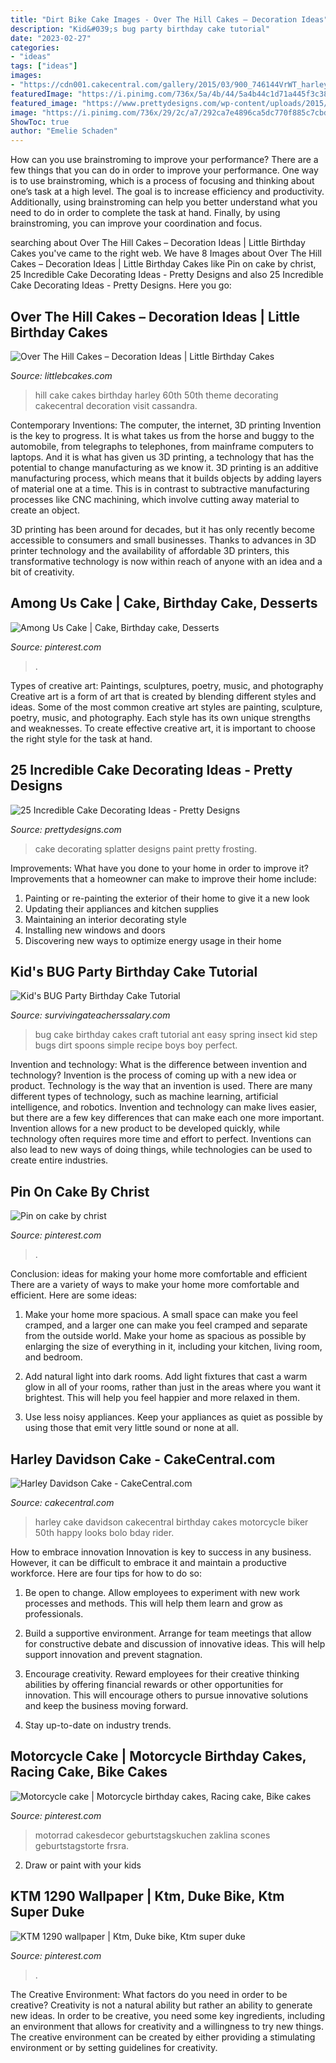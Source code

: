 ```yaml
---
title: "Dirt Bike Cake Images - Over The Hill Cakes – Decoration Ideas"
description: "Kid&#039;s bug party birthday cake tutorial"
date: "2023-02-27"
categories:
- "ideas"
tags: ["ideas"]
images:
- "https://cdn001.cakecentral.com/gallery/2015/03/900_746144VrWT_harley-davidson-cake.jpg"
featuredImage: "https://i.pinimg.com/736x/5a/4b/44/5a4b44c1d71a445f3c383f12857163c7.jpg"
featured_image: "https://www.prettydesigns.com/wp-content/uploads/2015/09/Splatter-paint-with-frosting.jpg"
image: "https://i.pinimg.com/736x/29/2c/a7/292ca7e4896ca5dc770f885c7cbd6239.jpg"
ShowToc: true
author: "Emelie Schaden"
---
```



How can you use brainstroming to improve your performance?
There are a few things that you can do in order to improve your performance. One way is to use brainstroming, which is a process of focusing and thinking about one’s task at a high level. The goal is to increase efficiency and productivity. Additionally, using brainstroming can help you better understand what you need to do in order to complete the task at hand. Finally, by using brainstroming, you can improve your coordination and focus.

	

		
searching about Over The Hill Cakes – Decoration Ideas | Little Birthday Cakes you've came to the right web. We have 8 Images about Over The Hill Cakes – Decoration Ideas | Little Birthday Cakes like Pin on cake by christ, 25 Incredible Cake Decorating Ideas - Pretty Designs and also 25 Incredible Cake Decorating Ideas - Pretty Designs. Here you go:
		
    
## Over The Hill Cakes – Decoration Ideas | Little Birthday Cakes

<img loading=lazy src="http://www.littlebcakes.com/wp-content/uploads/2014/02/Over-The-Hill-Cake-Ideas.jpg" onerror="this.onerror=null;this.src='https://tse2.mm.bing.net/th?id=OIP.adCzl3Cf_1v7cL9AlA2Y_wHaFj&amp;pid=15.1';" alt="Over The Hill Cakes – Decoration Ideas | Little Birthday Cakes">

_Source: littlebcakes.com_

>hill cake cakes birthday harley 60th 50th theme decorating cakecentral decoration visit cassandra. 

	

Contemporary Inventions: The computer, the internet, 3D printing
Invention is the key to progress. It is what takes us from the horse and buggy to the automobile, from telegraphs to telephones, from mainframe computers to laptops. And it is what has given us 3D printing, a technology that has the potential to change manufacturing as we know it.
3D printing is an additive manufacturing process, which means that it builds objects by adding layers of material one at a time. This is in contrast to subtractive manufacturing processes like CNC machining, which involve cutting away material to create an object.

3D printing has been around for decades, but it has only recently become accessible to consumers and small businesses. Thanks to advances in 3D printer technology and the availability of affordable 3D printers, this transformative technology is now within reach of anyone with an idea and a bit of creativity.

    
## Among Us Cake | Cake, Birthday Cake, Desserts

<img loading=lazy src="https://i.pinimg.com/736x/29/2c/a7/292ca7e4896ca5dc770f885c7cbd6239.jpg" onerror="this.onerror=null;this.src='https://tse3.mm.bing.net/th?id=OIP.yAQ222eqFyILvWgIQar4NwHaJJ&amp;pid=15.1';" alt="Among Us Cake | Cake, Birthday cake, Desserts">

_Source: pinterest.com_

>. 

	

Types of creative art: Paintings, sculptures, poetry, music, and photography
Creative art is a form of art that is created by blending different styles and ideas. Some of the most common creative art styles are painting, sculpture, poetry, music, and photography. Each style has its own unique strengths and weaknesses. To create effective creative art, it is important to choose the right style for the task at hand.

    
## 25 Incredible Cake Decorating Ideas - Pretty Designs

<img loading=lazy src="https://www.prettydesigns.com/wp-content/uploads/2015/09/Splatter-paint-with-frosting.jpg" onerror="this.onerror=null;this.src='https://tse1.mm.bing.net/th?id=OIP.98IbQ9xUMOKiCf8T77wphQHaLH&amp;pid=15.1';" alt="25 Incredible Cake Decorating Ideas - Pretty Designs">

_Source: prettydesigns.com_

>cake decorating splatter designs paint pretty frosting. 

	

Improvements: What have you done to your home in order to improve it?
Improvements that a homeowner can make to improve their home include: 
1. Painting or re-painting the exterior of their home to give it a new look 
2. Updating their appliances and kitchen supplies 
3. Maintaining an interior decorating style 
4. Installing new windows and doors 
5. Discovering new ways to optimize energy usage in their home 

    
## Kid&#039;s BUG Party Birthday Cake Tutorial

<img loading=lazy src="http://www.survivingateacherssalary.com/wp-content/uploads/2014/04/bug-party-birthday-cake1-678x1024.jpg" onerror="this.onerror=null;this.src='https://tse1.mm.bing.net/th?id=OIP.l0eIGxG2RlnBHawLi0fFdwHaLL&amp;pid=15.1';" alt="Kid&#039;s BUG Party Birthday Cake Tutorial">

_Source: survivingateacherssalary.com_

>bug cake birthday cakes craft tutorial ant easy spring insect kid step bugs dirt spoons simple recipe boys boy perfect. 

	

Invention and technology: What is the difference between invention and technology?
Invention is the process of coming up with a new idea or product. Technology is the way that an invention is used. There are many different types of technology, such as machine learning, artificial intelligence, and robotics. Invention and technology can make lives easier, but there are a few key differences that can make each one more important. 
Invention allows for a new product to be developed quickly, while technology often requires more time and effort to perfect. Inventions can also lead to new ways of doing things, while technologies can be used to create entire industries.

    
## Pin On Cake By Christ

<img loading=lazy src="https://i.pinimg.com/736x/5a/4b/44/5a4b44c1d71a445f3c383f12857163c7.jpg" onerror="this.onerror=null;this.src='https://tse4.mm.bing.net/th?id=OIP.h5Ggme_lBxROk7PcsCUIcAHaLH&amp;pid=15.1';" alt="Pin on cake by christ">

_Source: pinterest.com_

>. 

	

Conclusion: ideas for making your home more comfortable and efficient
There are a variety of ways to make your home more comfortable and efficient. Here are some ideas: 
1. Make your home more spacious. A small space can make you feel cramped, and a larger one can make you feel cramped and separate from the outside world. Make your home as spacious as possible by enlarging the size of everything in it, including your kitchen, living room, and bedroom.

2. Add natural light into dark rooms. Add light fixtures that cast a warm glow in all of your rooms, rather than just in the areas where you want it brightest. This will help you feel happier and more relaxed in them.

3. Use less noisy appliances. Keep your appliances as quiet as possible by using those that emit very little sound or none at all.

    
## Harley Davidson Cake - CakeCentral.com

<img loading=lazy src="https://cdn001.cakecentral.com/gallery/2015/03/900_746144VrWT_harley-davidson-cake.jpg" onerror="this.onerror=null;this.src='https://tse2.mm.bing.net/th?id=OIP.rbP3Y30dz6gJt483OMHLMgHaLH&amp;pid=15.1';" alt="Harley Davidson Cake - CakeCentral.com">

_Source: cakecentral.com_

>harley cake davidson cakecentral birthday cakes motorcycle biker 50th happy looks bolo bday rider. 

	

How to embrace innovation
Innovation is key to success in any business. However, it can be difficult to embrace it and maintain a productive workforce. Here are four tips for how to do so:
1) Be open to change. Allow employees to experiment with new work processes and methods. This will help them learn and grow as professionals.

2) Build a supportive environment. Arrange for team meetings that allow for constructive debate and discussion of innovative ideas. This will help support innovation and prevent stagnation.

3) Encourage creativity. Reward employees for their creative thinking abilities by offering financial rewards or other opportunities for innovation. This will encourage others to pursue innovative solutions and keep the business moving forward.

4) Stay up-to-date on industry trends.

    
## Motorcycle Cake | Motorcycle Birthday Cakes, Racing Cake, Bike Cakes

<img loading=lazy src="https://i.pinimg.com/736x/a4/6b/da/a46bda6ee19751055984f945eca47fa5.jpg" onerror="this.onerror=null;this.src='https://tse3.mm.bing.net/th?id=OIP.9DA-7kUYb1K9fCIZ2Z2o2AHaLH&amp;pid=15.1';" alt="Motorcycle cake | Motorcycle birthday cakes, Racing cake, Bike cakes">

_Source: pinterest.com_

>motorrad cakesdecor geburtstagskuchen zaklina scones geburtstagstorte frsra. 

	

2. Draw or paint with your kids

    
## KTM 1290 Wallpaper | Ktm, Duke Bike, Ktm Super Duke

<img loading=lazy src="https://i.pinimg.com/736x/eb/c1/6c/ebc16c7e3935f52ffb32cb65c32a8b11.jpg" onerror="this.onerror=null;this.src='https://tse3.mm.bing.net/th?id=OIP.v8m5TuDJqkJo1pzLP0a9bwAAAA&amp;pid=15.1';" alt="KTM 1290 wallpaper | Ktm, Duke bike, Ktm super duke">

_Source: pinterest.com_

>. 

	

The Creative Environment: What factors do you need in order to be creative?
Creativity is not a natural ability but rather an ability to generate new ideas. In order to be creative, you need some key ingredients, including an environment that allows for creativity and a willingness to try new things. The creative environment can be created by either providing a stimulating environment or by setting guidelines for creativity.

